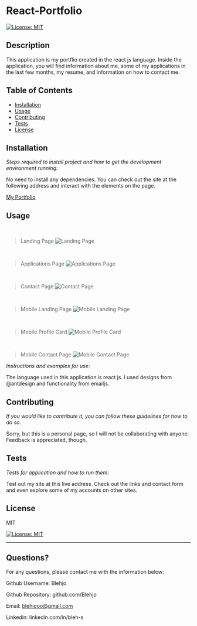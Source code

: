 # React-Portfolio
  [![License: MIT](https://img.shields.io/badge/License-MIT-yellow.svg)](https://opensource.org/licenses/MIT)
  
  
  ## Description 
  
  
  This application is my portflio created in the react js language.  Inside the application, you will find information about me, some of my applications in the last few months, my resume, and information on how to contact me.
  ## Table of Contents
  * [Installation](#installation)
  * [Usage](#usage)
  * [Contributing](#contributing)
  * [Tests](#tests)
  * [License](#license)
  
  ## Installation
  
  *Steps required to install project and how to get the development environment running:*
  
  No need to install any dependencies.  You can check out the site at the following address and interact with the elements on the page.
  
  [My Portfolio](https://blehjo.github.io/react-portfolio/)
  
  ## Usage 
  
  &nbsp;
  > Landing Page
  ![Landing Page](<img width="1905" alt="landingpage" src="https://user-images.githubusercontent.com/89440573/207226391-e4ecfb9e-d61a-4092-aae5-9e603a9d901e.png">)

  &nbsp;
  > Applications Page
  ![Applications Page](<img width="1906" alt="applicationspage" src="https://user-images.githubusercontent.com/89440573/207226491-e5f94335-109b-4a44-918a-719a7535017a.png">)
  
  &nbsp;
  > Contact Page
  ![Contact Page](<img width="1903" alt="contactpage" src="https://user-images.githubusercontent.com/89440573/207226589-096fd7aa-1ecc-4a89-87c0-ebd9ec9a2fef.png">)

  &nbsp;
  > Mobile Landing Page
  ![Mobile Landing Page](<img width="501" alt="mobilelandingpage" src="https://user-images.githubusercontent.com/89440573/207226695-90dc0bcb-739a-4a3a-8f69-54472dbcb5cc.png">)
  
  &nbsp;
  > Mobile Profile Card
  ![Mobile Profile Card](<img width="472" alt="mobileprofilecard" src="https://user-images.githubusercontent.com/89440573/207226727-1cb0fdc5-856c-460e-a08a-fb7122f9f469.png">)
  
  &nbsp;
  > Mobile Contact Page
  ![Mobile Contact Page](<img width="505" alt="mobilecontactpage" src="https://user-images.githubusercontent.com/89440573/207226774-ac0b57a0-0bb9-42cf-a6d2-ff9caef8acef.png">)

  *Instructions and examples for use:*
  
  The language used in this application is react js. I used designs from @antdesign and functionality from emailjs.
  
  ## Contributing
  
  *If you would like to contribute it, you can follow these guidelines for how to do so.*
  
  Sorry, but this is a personal page, so I will not be collaborating with anyone.  Feedback is appreciated, though.
  
  ## Tests
  
  *Tests for application and how to run them:*
  
  Test out my site at this live address.  Check out the links and contact form and even explore some of my accounts on other sites.
  
  ## License
  
  
  MIT

  [![License: MIT](https://img.shields.io/badge/License-MIT-yellow.svg)](https://opensource.org/licenses/MIT)

  
  ---
  
  ## Questions?
  
  
  For any questions, please contact me with the information below:
  
  
  Github Username: Blehjo

  Github Repository: github.com/Blehjo

  Email: blehjooo@gmail.com

  Linkedin: linkedin.com/in/bleh-s

  
